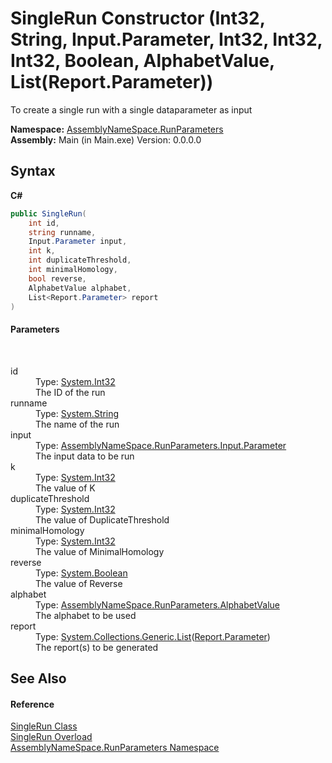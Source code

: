 # SingleRun Constructor (Int32, String, Input.Parameter, Int32, Int32, Int32, Boolean, AlphabetValue, List(Report.Parameter))
 

To create a single run with a single dataparameter as input

**Namespace:**&nbsp;<a href="4763cf1c-e4af-43c5-78fe-6f03f6e2281f">AssemblyNameSpace.RunParameters</a><br />**Assembly:**&nbsp;Main (in Main.exe) Version: 0.0.0.0

## Syntax

**C#**<br />
``` C#
public SingleRun(
	int id,
	string runname,
	Input.Parameter input,
	int k,
	int duplicateThreshold,
	int minimalHomology,
	bool reverse,
	AlphabetValue alphabet,
	List<Report.Parameter> report
)
```


#### Parameters
&nbsp;<dl><dt>id</dt><dd>Type: <a href="http://msdn2.microsoft.com/en-us/library/td2s409d" target="_blank">System.Int32</a><br />The ID of the run</dd><dt>runname</dt><dd>Type: <a href="http://msdn2.microsoft.com/en-us/library/s1wwdcbf" target="_blank">System.String</a><br />The name of the run</dd><dt>input</dt><dd>Type: <a href="91de3ff0-c85c-6992-0f2b-c9c98f4b904a">AssemblyNameSpace.RunParameters.Input.Parameter</a><br />The input data to be run</dd><dt>k</dt><dd>Type: <a href="http://msdn2.microsoft.com/en-us/library/td2s409d" target="_blank">System.Int32</a><br />The value of K</dd><dt>duplicateThreshold</dt><dd>Type: <a href="http://msdn2.microsoft.com/en-us/library/td2s409d" target="_blank">System.Int32</a><br />The value of DuplicateThreshold</dd><dt>minimalHomology</dt><dd>Type: <a href="http://msdn2.microsoft.com/en-us/library/td2s409d" target="_blank">System.Int32</a><br />The value of MinimalHomology</dd><dt>reverse</dt><dd>Type: <a href="http://msdn2.microsoft.com/en-us/library/a28wyd50" target="_blank">System.Boolean</a><br />The value of Reverse</dd><dt>alphabet</dt><dd>Type: <a href="d64a68f0-10f9-51b8-3095-a70fdba07974">AssemblyNameSpace.RunParameters.AlphabetValue</a><br />The alphabet to be used</dd><dt>report</dt><dd>Type: <a href="http://msdn2.microsoft.com/en-us/library/6sh2ey19" target="_blank">System.Collections.Generic.List</a>(<a href="483e04bc-c30d-62b5-b778-f095df93a3b3">Report.Parameter</a>)<br />The report(s) to be generated</dd></dl>

## See Also


#### Reference
<a href="af5c52aa-e355-ecee-14fb-728210fd89c2">SingleRun Class</a><br /><a href="1d51a8f1-a479-86d1-ce7e-d2a81cd77fae">SingleRun Overload</a><br /><a href="4763cf1c-e4af-43c5-78fe-6f03f6e2281f">AssemblyNameSpace.RunParameters Namespace</a><br />